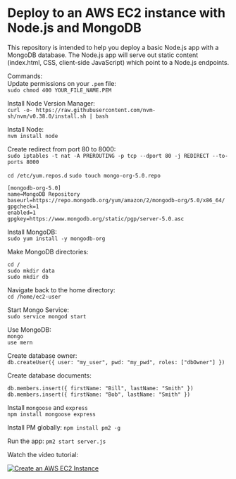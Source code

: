 # Deploy to an AWS EC2 instance with Node.js and MongoDB

This repository is intended to help you deploy a basic Node.js app with a MongoDB database.  The Node.js app will serve out static content (index.html, CSS, client-side JavaScript) which point to a Node.js endpoints.  

Commands:  
Update permissions on your `.pem` file:  
`sudo chmod 400 YOUR_FILE_NAME.PEM`  

Install Node Version Manager:  
`curl -o- https://raw.githubusercontent.com/nvm-sh/nvm/v0.38.0/install.sh | bash` 

Install Node:  
`nvm install node` 

Create redirect from port 80 to 8000:  
`sudo iptables -t nat -A PREROUTING -p tcp --dport 80 -j REDIRECT --to-ports 8000`  

`cd /etc/yum.repos.d` 
`sudo touch mongo-org-5.0.repo`  


```
[mongodb-org-5.0]
name=MongoDB Repository
baseurl=https://repo.mongodb.org/yum/amazon/2/mongodb-org/5.0/x86_64/
gpgcheck=1
enabled=1
gpgkey=https://www.mongodb.org/static/pgp/server-5.0.asc
```  

Install MongoDB:  
`sudo yum install -y mongodb-org` 

Make MongoDB directories:  
```
cd /  
sudo mkdir data 
sudo mkdir db  
```

Navigate back to the home directory:  
`cd /home/ec2-user` 

Start Mongo Service:  
`sudo service mongod start` 

Use MongoDB:  
`mongo`  
`use mern`  

Create database owner:  
`db.createUser({ user: "my_user", pwd: "my_pwd", roles: ["dbOwner"] })`  

Create database documents:  
```
db.members.insert({ firstName: "Bill", lastName: "Smith" })
db.members.insert({ firstName: "Bob", lastName: "Smith" })
```  

Install `mongoose` and `express`  
`npm install mongoose express`

Install PM globally: 
`npm install pm2 -g` 

Run the app: 
`pm2 start server.js` 


Watch the video tutorial:

[![Create an AWS EC2 Instance](https://www.aaronwht.com/images/videos/aws-ec2-node-mongo.jpg)](http://www.youtube.com/watch?v=7vf210p2tJg)
